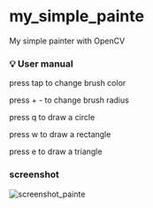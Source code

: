 # my_simple_painte
My simple painter with OpenCV

### :bulb: User manual

press tap to change brush color

press + - to change brush radius

press q to draw a circle

press w to draw a rectangle

press e to draw a triangle

### screenshot

![screenshot_painte](https://user-images.githubusercontent.com/71507364/225652292-0c574ac4-f77c-4831-92f5-0c52d9623609.JPG)
